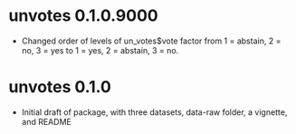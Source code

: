 # unvotes 0.1.0.9000

* Changed order of levels of un_votes$vote factor from 1 = abstain, 2 = no, 3 = yes to 1 = yes, 2 = abstain, 3 = no.

# unvotes 0.1.0

* Initial draft of package, with three datasets, data-raw folder, a vignette, and README
